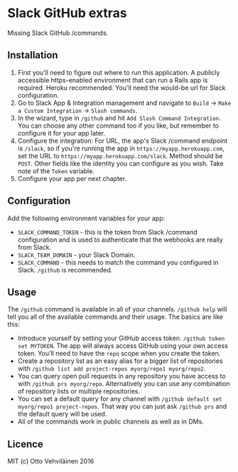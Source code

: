# Slack GitHub extras

Missing Slack GitHub /commands.

## Installation

1. First you'll need to figure out where to run this application. A publicly accessible https-enabled environment that can run a Rails app is required. Heroku recommended. You'll need the would-be url for Slack configuration.
2. Go to Slack App & Integration management and navigate to `Build` -> `Make a Custom Integration` -> `Slash commands`.
3. In the wizard, type in `/github` and hit `Add Slash Command Integration`. You can choose any other command too if you like, but remember to configure it for your app later.
4. Configure the integration: For URL, the app's Slack /command endpoint is `/slack`, so if you're running the app in `https://myapp.herokuapp.com`, set the URL to `https://myapp.herokuapp.com/slack`. Method should be `POST`. Other fields like the identity you can configure as you wish. Take note of the `Token` variable.
5. Configure your app per next chapter.

## Configuration

Add the following environment variables for your app:

- `SLACK_COMMAND_TOKEN` - this is the token from Slack /command configuration and is used to authenticate that the webhooks are really from Slack.
- `SLACK_TEAM_DOMAIN` - your Slack Domain.
- `SLACK_COMMAND` - this needs to match the command you configured in Slack. `/github` is recommended.

## Usage

The `/github` command is available in all of your channels. `/github help` will tell you all of the available commands and their usage. The basics are like this:

- Introduce yourself by setting your GitHub access token. `/github token set MYTOKEN`. The app will always access GitHub using your own access token. You'll need to have the `repo` scope when you create the token.
- Create a repository list as an easy alias for a bigger list of repositories with `/github list add project-repos myorg/repo1 myorg/repo2`.
- You can query open pull requests in any repository you have access to with `/github prs myorg/repo`. Alternatively you can use any combination of repository lists or multiple repositories.
- You can set a default query for any channel with `/github default set myorg/repo1 project-repos`. That way you can just ask `/github prs` and the default query will be used.
- All of the commands work in public channels as well as in DMs.

## Licence

MIT (c) Otto Vehviläinen 2016
